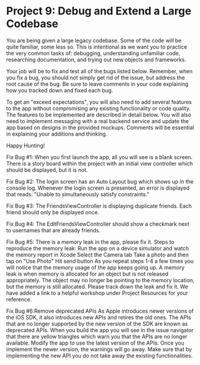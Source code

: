 # Project 9: Debug and Extend a Large Codebase

You are being given a large legacy codebase. Some of the code will be quite familiar, some less so. This is intentional as we want you to practice the very common tasks of: debugging, understanding unfamiliar code, researching documentation, and trying out new objects and frameworks.

Your job will be to fix and test all of the bugs listed below. Remember, when you fix a bug, you should not simply get rid of the issue, but address the root cause of the bug. Be sure to leave comments in your code explaining how you tracked down and fixed each bug.

To get an "exceed expectations", you will also need to add several features to the app without compromising any existing functionality or code quality. The features to be implemented are described in detail below. You will also need to implement messaging with a real backend service and update the app based on designs in the provided mockups. Comments will be essential in explaining your additions and thinking.

Happy Hunting!

Fix Bug #1:
When you first launch the app, all you will see is a blank screen. There is a story board within the project with an initial view controller which should be displayed, but it is not.

Fix Bug #2:
The login screen has an Auto Layout bug which shows up in the console log. Whenever the login screen is presented, an error is displayed that reads: "Unable to simultaneously satisfy constraints."

Fix Bug #3:
The FriendsViewController is displaying duplicate friends. Each friend should only be displayed once.

Fix Bug #4:
The EditFriendsViewController should show a checkmark next to usernames that are already friends.

Fix Bug #5:
There is a memory leak in the app, please fix it. Steps to reproduce the memory leak: Run the app on a device simulator and watch the memory report in Xcode Select the Camera tab Take a photo and then tap on "Use Photo" Hit send button As you repeat steps 1-4 a few times you will notice that the memory usage of the app keeps going up. A memory leak is when memory is allocated for an object but is not released appropriately. The object may no longer be pointing to the memory location, but the memory is still allocated. Please track down the leak and fix it. We have added a link to a helpful workshop under Project Resources for your reference.

Fix Bug #6:Remove deprecated APIs
As Apple introduces newer versions of the iOS SDK, it also introduces new APIs and retires the old ones. The APIs that are no longer supported by the new version of the SDK are known as deprecated APIs. When you build the app you will see in the issue navigator that there are yellow triangles which warn you that the APIs are no longer available. Modify the app to use the latest version of the APIs. Once you implement the newer version, the warnings will go away. Make sure that by implementing the new API you do not take away the existing functionalities.
